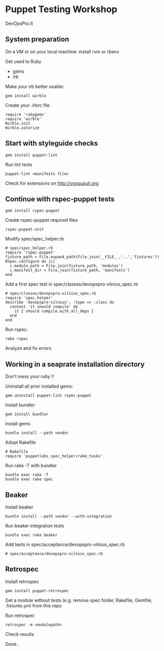 # Puppet Testing Workshop

DevOpsPro.lt

## System preparation

On a VM or on your local machine: install rvm or rbenv

Get used to Ruby
- gems
- irb

Make your irb better usable:

    gem install wirble

Create your .irbrc file

    require 'rubygems'
    require 'wirble'
    Wirble.init
    Wirble.colorize

## Start with styleguide checks

    gem install puppet-lint

Run lint tests

    puppet-lint <manifests file>

Check for extensions on http://voxpupuli.org

## Continue with rspec-puppet tests

    gem install rspec-puppet

Create rspec-puppet required files

    rspec-puppet-init

Modify spec/spec_helper.rb

    # spec/spec_helper.rb
    require 'rspec-puppet'
    fixture_path = File.expand_path(File.join(__FILE__,'..','fixtures'))
    RSpec.configure do |c|
      c.module_path = File.join(fixture_path, 'modules')
      c.manifest_dir = File.join(fixture_path, 'manifests')
    end

Add a first spec test in spec/classes/devopspro-vilnius_spec.rb

    # spec/classes/devopspro-vilnius_spec.rb
    require 'spec_helper'
    describe 'devopspro-vilnius', :type => :class do
      context 'it should compile' do
        it { should compile.with_all_deps }
      end
    end

Run rspec:

    rake rspec

Analyze and fix errors

## Working in a seaprate installation directory

Don't mess your ruby !!

Uninstall all prior installed gems:

    gem uninstall puppet-lint rspec-puppet

Install bundler

    gem install bundler

Install gems

    bundle install --path vendor

Adopt Rakefile

    # Rakefile
    require 'puppetlabs_spec_helper/rake_tasks'

Run rake -T with bundler

    bundle exec rake -T
    bundle exec rake spec

## Beaker

Install beaker

    bundle install --path vendor --with-integration

Run beaker integration tests

    bundle exec rake beaker

Add tests in spec/acceptance/devopspro-vilnius_spec.rb

    # spec/acceptance/devopspro-vilnius_spec.rb

## Retrospec

Install retrospec

    gem install puppet-retrospec

Get a module without tests (e.g. remove spec folder, Rakefile, Gemfile, .fixtures.yml from this repo

Run retrospec

    retrospec -m <modulepath>

Check results

Done.


